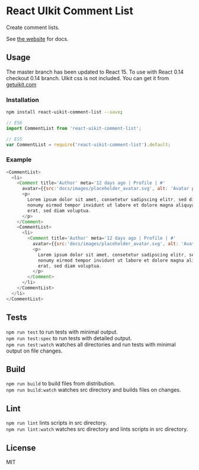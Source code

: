 # React UIkit Comment List

Create comment lists.

See [the website](http://otissv.github.io/react-uikit-components) for docs.

## Usage

The master branch has been updated to React 15. To use with React 0.14 checkout 0.14 branch.
UIkit css is not included. You can get it from [getuikit.com](http://getuikit.com/)

### Installation

```bash
npm install react-uikit-comment-list --save;
```
```js
// ES6
import CommentList from 'react-uikit-comment-list';

// ES5
var CommentList = require('react-uikit-comment-list').default;
```
### Example
```js
<CommentList>
  <li>
    <Comment title='Author' meta='12 days ago | Profile | #'
      avatar={{src:'docs/images/placeholder_avatar.svg', alt: 'Avatar placeholder'}}>
      <p>
        Lorem ipsum dolor sit amet, consetetur sadipscing elitr, sed diam
        nonumy eirmod tempor invidunt ut labore et dolore magna aliquyam
        erat, sed diam voluptua.
      </p>
    </Comment>
    <CommentList>
      <li>
        <Comment title='Author' meta='12 days ago | Profile | #'
          avatar={{src:'docs/images/placeholder_avatar.svg', alt: 'Avatar placeholder'}}>
          <p>
            Lorem ipsum dolor sit amet, consetetur sadipscing elitr, sed diam
            nonumy eirmod tempor invidunt ut labore et dolore magna aliquyam
            erat, sed diam voluptua.
          </p>
        </Comment>
      </li>
    </CommentList>
  </li>
</CommentList>
```

## Tests

`npm run test` to run tests with minimal output.  
`npm run test:spec` to run tests with detailed output.  
`npm run test:watch` watches all directories and run tests with minimal output on file changes.

## Build
`npm run build` to build files from distribution.  
`npm run build:watch` watches src directory and builds files on changes.

## Lint
`npm run lint` lints scripts in src directory.  
`npm run lint:watch` watches src directory and lints scripts in src directory.

## License
MIT
